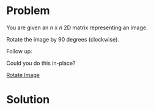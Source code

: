 
# Problem

You are given an _n_ x _n_ 2D matrix representing an image.

Rotate the image by 90 degrees (clockwise).

Follow up:

Could you do this in-place?



[Rotate Image](https://leetcode.com/problems/rotate-image)

# Solution



